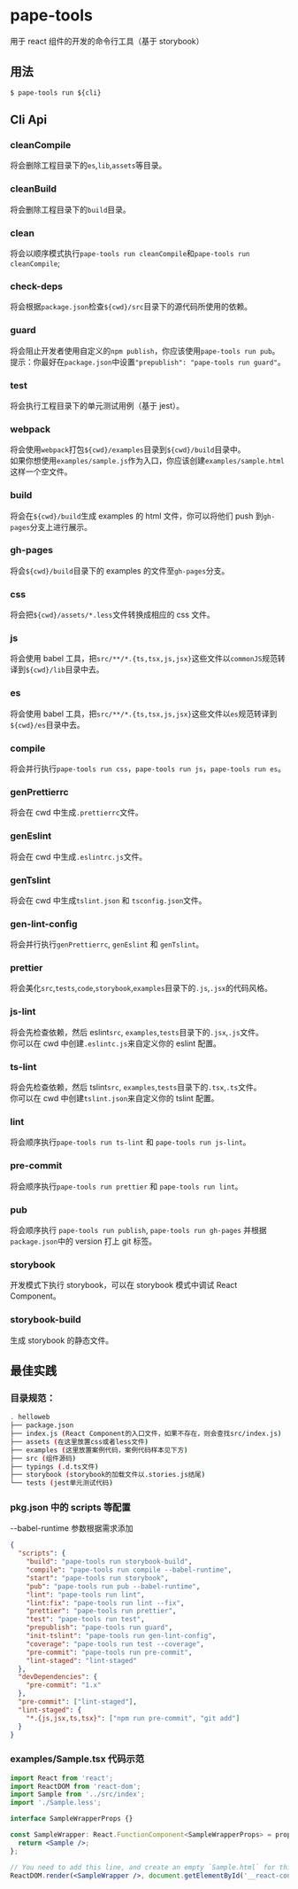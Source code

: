 # pape-tools

用于 react 组件的开发的命令行工具（基于 storybook）

## 用法

```
$ pape-tools run ${cli}
```

## Cli Api

### cleanCompile

将会删除工程目录下的`es`,`lib`,`assets`等目录。

### cleanBuild

将会删除工程目录下的`build`目录。

### clean

将会以顺序模式执行`pape-tools run cleanCompile`和`pape-tools run cleanCompile`;

### check-deps

将会根据`package.json`检查`${cwd}/src`目录下的源代码所使用的依赖。

### guard

将会阻止开发者使用自定义的`npm publish`，你应该使用`pape-tools run pub`。
<br />
提示：你最好在`package.json`中设置`"prepublish": "pape-tools run guard"`。

### test

将会执行工程目录下的单元测试用例（基于 jest）。

### webpack

将会使用`webpack`打包`${cwd}/examples`目录到`${cwd}/build`目录中。
<br/>如果你想使用`examples/sample.js`作为入口，你应该创建`examples/sample.html`这样一个空文件。

### build

将会在`${cwd}/build`生成 examples 的 html 文件，你可以将他们 push 到`gh-pages`分支上进行展示。

### gh-pages

将会`${cwd}/build`目录下的 examples 的文件至`gh-pages`分支。

### css

将会把`${cwd}/assets/*.less`文件转换成相应的 css 文件。

### js

将会使用 babel 工具，把`src/**/*.{ts,tsx,js,jsx}`这些文件以`commonJS`规范转译到`${cwd}/lib`目录中去。

### es

将会使用 babel 工具，把`src/**/*.{ts,tsx,js,jsx}`这些文件以`es`规范转译到`${cwd}/es`目录中去。

### compile

将会并行执行`pape-tools run css`，`pape-tools run js`，`pape-tools run es`。

### genPrettierrc

将会在 cwd 中生成`.prettierrc`文件。

### genEslint

将会在 cwd 中生成`.eslintrc.js`文件。

### genTslint

将会在 cwd 中生成`tslint.json` 和 `tsconfig.json`文件。

### gen-lint-config

将会并行执行`genPrettierrc`, `genEslint` 和 `genTslint`。

### prettier

将会美化`src`,`tests`,`code`,`storybook`,`examples`目录下的`.js`,`.jsx`的代码风格。

### js-lint

将会先检查依赖，然后 eslint`src`, `examples`,`tests`目录下的`.jsx`,`.js`文件。
<br />你可以在 cwd 中创建`.eslintc.js`来自定义你的 eslint 配置。

### ts-lint

将会先检查依赖，然后 tslint`src`, `examples`,`tests`目录下的`.tsx`,`.ts`文件。
<br />你可以在 cwd 中创建`tslint.json`来自定义你的 tslint 配置。

### lint

将会顺序执行`pape-tools run ts-lint` 和 `pape-tools run js-lint`。

### pre-commit

将会顺序执行`pape-tools run prettier` 和 `pape-tools run lint`。

### pub

将会顺序执行 `pape-tools run publish`, `pape-tools run gh-pages` 并根据`package.json`中的 version 打上 git 标签。

### storybook

开发模式下执行 storybook，可以在 storybook 模式中调试 React Component。

### storybook-build

生成 storybook 的静态文件。

## 最佳实践

### 目录规范：

```bash
. helloweb
├── package.json
├── index.js (React Component的入口文件，如果不存在，则会查找src/index.js)
├── assets (在这里放置css或者less文件)
├── examples (这里放置案例代码，案例代码样本见下方)
├── src (组件源码)
├── typings (.d.ts文件)
├── storybook (storybook的加载文件以.stories.js结尾)
└── tests (jest单元测试代码)
```

### pkg.json 中的 scripts 等配置

--babel-runtime 参数根据需求添加

```json
{
  "scripts": {
    "build": "pape-tools run storybook-build",
    "compile": "pape-tools run compile --babel-runtime",
    "start": "pape-tools run storybook",
    "pub": "pape-tools run pub --babel-runtime",
    "lint": "pape-tools run lint",
    "lint:fix": "pape-tools run lint --fix",
    "prettier": "pape-tools run prettier",
    "test": "pape-tools run test",
    "prepublish": "pape-tools run guard",
    "init-tslint": "pape-tools run gen-lint-config",
    "coverage": "pape-tools run test --coverage",
    "pre-commit": "pape-tools run pre-commit",
    "lint-staged": "lint-staged"
  },
  "devDependencies": {
    "pre-commit": "1.x"
  },
  "pre-commit": ["lint-staged"],
  "lint-staged": {
    "*.{js,jsx,ts,tsx}": ["npm run pre-commit", "git add"]
  }
}
```

### examples/Sample.tsx 代码示范

```jsx
import React from 'react';
import ReactDOM from 'react-dom';
import Sample from '../src/index';
import './Sample.less';

interface SampleWrapperProps {}

const SampleWrapper: React.FunctionComponent<SampleWrapperProps> = props => {
  return <Sample />;
};

// You need to add this line, and create an empty `Sample.html` for this example.
ReactDOM.render(<SampleWrapper />, document.getElementById('__react-content'));
```
